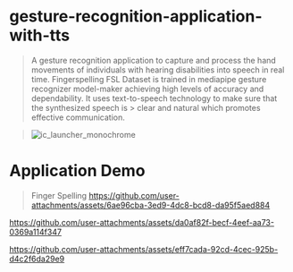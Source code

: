 # gesture-recognition-application-with-tts
  > A gesture recognition application to capture and process the hand movements of individuals with hearing disabilities into speech in real time.
  > Fingerspelling FSL Dataset is trained in mediapipe gesture recognizer model-maker achieving high levels of accuracy and dependability. It uses text-to-speech technology to make sure that the synthesized speech is   > clear and natural which promotes effective communication.

  > ![ic_launcher_monochrome](https://github.com/user-attachments/assets/2cd5d0ce-2513-4735-9ff5-25fad7c684a8)


# Application Demo


> Finger Spelling
https://github.com/user-attachments/assets/6ae96cba-3ed9-4dc8-bcd8-da95f5aed884


https://github.com/user-attachments/assets/da0af82f-becf-4eef-aa73-0369a114f347








https://github.com/user-attachments/assets/eff7cada-92cd-4cec-925b-d4c2f6da29e9




